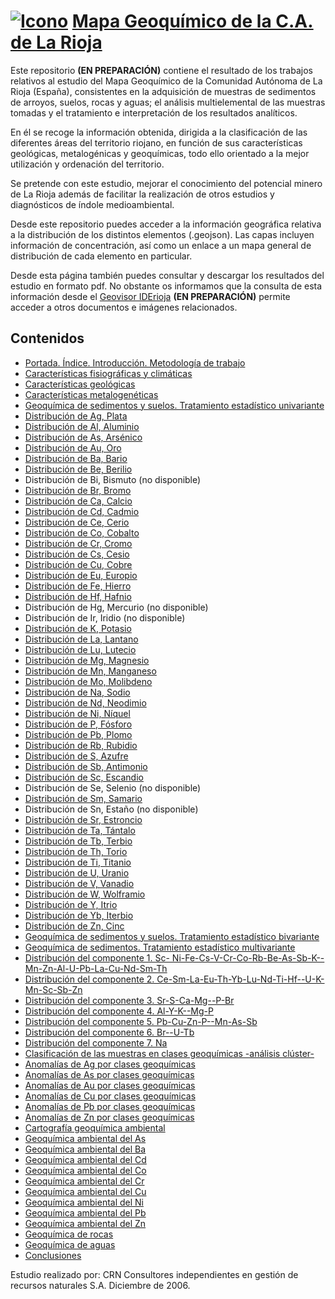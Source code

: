 # [![Icono](http://www.iderioja.larioja.org/imagenes/logo_iderioja_56x70.gif)](http://www.iderioja.org)     [Mapa Geoquímico de la C.A. de La Rioja](https://github.com/iderioja/mapa_geoquimico)

Este repositorio **(EN PREPARACIÓN)** contiene el resultado de los trabajos relativos al estudio del Mapa Geoquímico de la Comunidad Autónoma de La Rioja (España), consistentes en la adquisición de muestras de sedimentos de arroyos, suelos, rocas y aguas; el análisis multielemental de las muestras tomadas y el tratamiento e interpretación de los resultados analíticos.

En él se recoge la información obtenida, dirigida a la clasificación de las diferentes áreas del territorio riojano, en función de sus características geológicas, metalogénicas y geoquímicas, todo ello orientado a la mejor utilización y ordenación del territorio.

Se pretende con este estudio, mejorar el conocimiento del potencial minero de La Rioja además de facilitar la realización de otros estudios y diagnósticos de índole medioambiental.

Desde este repositorio puedes acceder a la información geográfica relativa a la distribución de los distintos elementos (.geojson). Las capas incluyen información de concentración, así como un enlace a un mapa general de distribución de cada elemento en particular.

Desde esta página también puedes consultar y descargar los resultados del estudio en formato pdf. No obstante os informamos que la  consulta de esta información desde el [Geovisor IDErioja](http://www.iderioja.larioja.org/geovisor) **(EN PREPARACIÓN)** permite acceder a otros documentos e imágenes relacionados.

## Contenidos

- [Portada. Índice. Introducción. Metodología de trabajo](http://www.larioja.org/npRioja/components/ged/tools/dlg/dlg_opendocument.jsp?Download=false&IdDoc=458862&IdGed=25264)
- [Características fisiográficas y climáticas](http://www.larioja.org/npRioja/components/ged/tools/dlg/dlg_opendocument.jsp?Download=false&IdDoc=458863&IdGed=25264)
- [Características geológicas](http://www.larioja.org/npRioja/components/ged/tools/dlg/dlg_opendocument.jsp?Download=false&IdDoc=458894&IdGed=25264)
- [Características metalogenéticas](http://www.larioja.org/npRioja/components/ged/tools/dlg/dlg_opendocument.jsp?Download=false&IdDoc=458895&IdGed=25264)
- [Geoquímica de sedimentos y suelos. Tratamiento estadístico univariante](http://www.larioja.org/npRioja/components/ged/tools/dlg/dlg_opendocument.jsp?Download=false&IdDoc=458896&IdGed=25264)
 - [Distribución de Ag, Plata](http://www.larioja.org/npRioja/components/ged/tools/dlg/dlg_opendocument.jsp?Download=false&IdDoc=458897&IdGed=25264)
 - [Distribución de Al, Aluminio](http://www.larioja.org/npRioja/components/ged/tools/dlg/dlg_opendocument.jsp?Download=false&IdDoc=458898&IdGed=25264)
 - [Distribución de As, Arsénico](http://www.larioja.org/npRioja/components/ged/tools/dlg/dlg_opendocument.jsp?Download=false&IdDoc=458899&IdGed=25264)
 - [Distribución de Au, Oro](http://www.larioja.org/npRioja/components/ged/tools/dlg/dlg_opendocument.jsp?Download=false&IdDoc=458900&IdGed=25264)
 - [Distribución de Ba, Bario](http://www.larioja.org/npRioja/components/ged/tools/dlg/dlg_opendocument.jsp?Download=false&IdDoc=458901&IdGed=25264)
 - [Distribución de Be, Berilio](http://www.larioja.org/npRioja/components/ged/tools/dlg/dlg_opendocument.jsp?Download=false&IdDoc=458902&IdGed=25264)
 - Distribución de Bi, Bismuto (no disponible)
 - [Distribución de Br, Bromo](http://www.larioja.org/npRioja/components/ged/tools/dlg/dlg_opendocument.jsp?Download=false&IdDoc=458903&IdGed=25264)
 - [Distribución de Ca, Calcio](http://www.larioja.org/npRioja/components/ged/tools/dlg/dlg_opendocument.jsp?Download=false&IdDoc=458904&IdGed=25264)
 - [Distribución de Cd, Cadmio](http://www.larioja.org/npRioja/components/ged/tools/dlg/dlg_opendocument.jsp?Download=false&IdDoc=458905&IdGed=25264)
 - [Distribución de Ce, Cerio](http://www.larioja.org/npRioja/components/ged/tools/dlg/dlg_opendocument.jsp?Download=false&IdDoc=458906&IdGed=25264)
 - [Distribución de Co, Cobalto](http://www.larioja.org/npRioja/components/ged/tools/dlg/dlg_opendocument.jsp?Download=false&IdDoc=458907&IdGed=25264)
 - [Distribución de Cr, Cromo](http://www.larioja.org/npRioja/components/ged/tools/dlg/dlg_opendocument.jsp?Download=false&IdDoc=458908&IdGed=25264)
 - [Distribución de Cs, Cesio](http://www.larioja.org/npRioja/components/ged/tools/dlg/dlg_opendocument.jsp?Download=false&IdDoc=458917&IdGed=25264)
 - [Distribución de Cu, Cobre](http://www.larioja.org/npRioja/components/ged/tools/dlg/dlg_opendocument.jsp?Download=false&IdDoc=458918&IdGed=25264)
 - [Distribución de Eu, Europio](http://www.larioja.org/npRioja/components/ged/tools/dlg/dlg_opendocument.jsp?Download=false&IdDoc=458919&IdGed=25264)
 - [Distribución de Fe, Hierro](http://www.larioja.org/npRioja/components/ged/tools/dlg/dlg_opendocument.jsp?Download=false&IdDoc=458920&IdGed=25264)
 - [Distribución de Hf, Hafnio](http://www.larioja.org/npRioja/components/ged/tools/dlg/dlg_opendocument.jsp?Download=false&IdDoc=458921&IdGed=25264)
 - Distribución de Hg, Mercurio (no disponible)
 - Distribución de Ir, Iridio (no disponible)
 - [Distribución de K, Potasio](http://www.larioja.org/npRioja/components/ged/tools/dlg/dlg_opendocument.jsp?Download=false&IdDoc=458922&IdGed=25264)
 - [Distribución de La, Lantano](http://www.larioja.org/npRioja/components/ged/tools/dlg/dlg_opendocument.jsp?Download=false&IdDoc=458923&IdGed=25264)
 - [Distribución de Lu, Lutecio](http://www.larioja.org/npRioja/components/ged/tools/dlg/dlg_opendocument.jsp?Download=false&IdDoc=458924&IdGed=25264)
 - [Distribución de Mg, Magnesio](http://www.larioja.org/npRioja/components/ged/tools/dlg/dlg_opendocument.jsp?Download=false&IdDoc=458925&IdGed=25264)
 - [Distribución de Mn, Manganeso](http://www.larioja.org/npRioja/components/ged/tools/dlg/dlg_opendocument.jsp?Download=false&IdDoc=458926&IdGed=25264)
 - [Distribución de Mo, Molibdeno](http://www.larioja.org/npRioja/components/ged/tools/dlg/dlg_opendocument.jsp?Download=false&IdDoc=458927&IdGed=25264)
 - [Distribución de Na, Sodio](http://www.larioja.org/npRioja/components/ged/tools/dlg/dlg_opendocument.jsp?Download=false&IdDoc=458928&IdGed=25264)
 - [Distribución de Nd, Neodimio](http://www.larioja.org/npRioja/components/ged/tools/dlg/dlg_opendocument.jsp?Download=false&IdDoc=458929&IdGed=25264)
 - [Distribución de Ni, Níquel](http://www.larioja.org/npRioja/components/ged/tools/dlg/dlg_opendocument.jsp?Download=false&IdDoc=458930&IdGed=25264)
 - [Distribución de P, Fósforo](http://www.larioja.org/npRioja/components/ged/tools/dlg/dlg_opendocument.jsp?Download=false&IdDoc=458931&IdGed=25264)
 - [Distribución de Pb, Plomo](http://www.larioja.org/npRioja/components/ged/tools/dlg/dlg_opendocument.jsp?Download=false&IdDoc=458932&IdGed=25264)
 - [Distribución de Rb, Rubidio](http://www.larioja.org/npRioja/components/ged/tools/dlg/dlg_opendocument.jsp?Download=false&IdDoc=458933&IdGed=25264)
 - [Distribución de S, Azufre](http://www.larioja.org/npRioja/components/ged/tools/dlg/dlg_opendocument.jsp?Download=false&IdDoc=458934&IdGed=25264)
 - [Distribución de Sb, Antimonio](http://www.larioja.org/npRioja/components/ged/tools/dlg/dlg_opendocument.jsp?Download=false&IdDoc=458935&IdGed=25264)
 - [Distribución de Sc, Escandio](http://www.larioja.org/npRioja/components/ged/tools/dlg/dlg_opendocument.jsp?Download=false&IdDoc=458936&IdGed=25264)
 - Distribución de Se, Selenio (no disponible)
 - [Distribución de Sm, Samario](http://www.larioja.org/npRioja/components/ged/tools/dlg/dlg_opendocument.jsp?Download=false&IdDoc=458937&IdGed=25264)
 - Distribución de Sn, Estaño (no disponible)
 - [Distribución de Sr, Estroncio](http://www.larioja.org/npRioja/components/ged/tools/dlg/dlg_opendocument.jsp?Download=false&IdDoc=458938&IdGed=25264)
 - [Distribución de Ta, Tántalo](http://www.larioja.org/npRioja/components/ged/tools/dlg/dlg_opendocument.jsp?Download=false&IdDoc=458939&IdGed=25264)
 - [Distribución de Tb, Terbio](http://www.larioja.org/npRioja/components/ged/tools/dlg/dlg_opendocument.jsp?Download=false&IdDoc=458940&IdGed=25264)
 - [Distribución de Th, Torio](http://www.larioja.org/npRioja/components/ged/tools/dlg/dlg_opendocument.jsp?Download=false&IdDoc=458941&IdGed=25264)
 - [Distribución de Ti, Titanio](http://www.larioja.org/npRioja/components/ged/tools/dlg/dlg_opendocument.jsp?Download=false&IdDoc=458942&IdGed=25264)
 - [Distribución de U, Uranio](http://www.larioja.org/npRioja/components/ged/tools/dlg/dlg_opendocument.jsp?Download=false&IdDoc=458943&IdGed=25264)
 - [Distribución de V, Vanadio](http://www.larioja.org/npRioja/components/ged/tools/dlg/dlg_opendocument.jsp?Download=false&IdDoc=458944&IdGed=25264)
 - [Distribución de W, Wolframio](http://www.larioja.org/npRioja/components/ged/tools/dlg/dlg_opendocument.jsp?Download=false&IdDoc=458945&IdGed=25264)
 - [Distribución de Y, Itrio](http://www.larioja.org/npRioja/components/ged/tools/dlg/dlg_opendocument.jsp?Download=false&IdDoc=458946&IdGed=25264)
 - [Distribución de Yb, Iterbio](http://www.larioja.org/npRioja/components/ged/tools/dlg/dlg_opendocument.jsp?Download=false&IdDoc=458947&IdGed=25264)
 - [Distribución de Zn, Cinc](http://www.larioja.org/npRioja/components/ged/tools/dlg/dlg_opendocument.jsp?Download=false&IdDoc=458948&IdGed=25264)
- [Geoquímica de sedimentos y suelos. Tratamiento estadístico bivariante](http://www.larioja.org/npRioja/components/ged/tools/dlg/dlg_opendocument.jsp?Download=false&IdDoc=458949&IdGed=25264)
- [Geoquímica de sedimentos. Tratamiento estadístico multivariante](http://www.larioja.org/npRioja/components/ged/tools/dlg/dlg_opendocument.jsp?Download=false&IdDoc=458950&IdGed=25264)
 - [Distribución del componente 1. Sc- Ni-Fe-Cs-V-Cr-Co-Rb-Be-As-Sb-K--Mn-Zn-Al-U-Pb-La-Cu-Nd-Sm-Th](http://www.larioja.org/npRioja/components/ged/tools/dlg/dlg_opendocument.jsp?Download=false&IdDoc=458951&IdGed=25264)
 - [Distribución del componente 2. Ce-Sm-La-Eu-Th-Yb-Lu-Nd-Ti-Hf--U-K-Mn-Sc-Sb-Zn](http://www.larioja.org/npRioja/components/ged/tools/dlg/dlg_opendocument.jsp?Download=false&IdDoc=458952&IdGed=25264)
 - [Distribución del componente 3. Sr-S-Ca-Mg--P-Br](http://www.larioja.org/npRioja/components/ged/tools/dlg/dlg_opendocument.jsp?Download=false&IdDoc=458953&IdGed=25264)
 - [Distribución del componente 4. Al-Y-K--Mg-P](http://www.larioja.org/npRioja/components/ged/tools/dlg/dlg_opendocument.jsp?Download=false&IdDoc=458954&IdGed=25264)
 - [Distribución del componente 5. Pb-Cu-Zn-P--Mn-As-Sb](http://www.larioja.org/npRioja/components/ged/tools/dlg/dlg_opendocument.jsp?Download=false&IdDoc=458955&IdGed=25264)
 - [Distribución del componente 6. Br--U-Tb](http://www.larioja.org/npRioja/components/ged/tools/dlg/dlg_opendocument.jsp?Download=false&IdDoc=458956&IdGed=25264)
 - [Distribución del componente 7. Na](http://www.larioja.org/npRioja/components/ged/tools/dlg/dlg_opendocument.jsp?Download=false&IdDoc=458957&IdGed=25264)
- [Clasificación de las muestras en clases geoquímicas -análisis clúster-](http://www.larioja.org/npRioja/components/ged/tools/dlg/dlg_opendocument.jsp?Download=false&IdDoc=458958&IdGed=25264)
 - [Anomalías de Ag por clases geoquímicas](http://www.larioja.org/npRioja/components/ged/tools/dlg/dlg_opendocument.jsp?Download=false&IdDoc=458959&IdGed=25264)
 - [Anomalías de As por clases geoquímicas](http://www.larioja.org/npRioja/components/ged/tools/dlg/dlg_opendocument.jsp?Download=false&IdDoc=458960&IdGed=25264)
 - [Anomalías de Au por clases geoquímicas](http://www.larioja.org/npRioja/components/ged/tools/dlg/dlg_opendocument.jsp?Download=false&IdDoc=458961&IdGed=25264)
 - [Anomalías de Cu por clases geoquímicas](http://www.larioja.org/npRioja/components/ged/tools/dlg/dlg_opendocument.jsp?Download=false&IdDoc=458962&IdGed=25264)
 - [Anomalías de Pb por clases geoquímicas](http://www.larioja.org/npRioja/components/ged/tools/dlg/dlg_opendocument.jsp?Download=false&IdDoc=458963&IdGed=25264)
 - [Anomalías de Zn por clases geoquímicas](http://www.larioja.org/npRioja/components/ged/tools/dlg/dlg_opendocument.jsp?Download=false&IdDoc=458964&IdGed=25264)
- [Cartografía geoquímica ambiental](http://www.larioja.org/npRioja/components/ged/tools/dlg/dlg_opendocument.jsp?Download=false&IdDoc=458965&IdGed=25264)
 - [Geoquímica ambiental del As](http://www.larioja.org/npRioja/components/ged/tools/dlg/dlg_opendocument.jsp?Download=false&IdDoc=458966&IdGed=25264)
 - [Geoquímica ambiental del Ba](http://www.larioja.org/npRioja/components/ged/tools/dlg/dlg_opendocument.jsp?Download=false&IdDoc=458967&IdGed=25264)
 - [Geoquímica ambiental del Cd](http://www.larioja.org/npRioja/components/ged/tools/dlg/dlg_opendocument.jsp?Download=false&IdDoc=458968&IdGed=25264)
 - [Geoquímica ambiental del Co](http://www.larioja.org/npRioja/components/ged/tools/dlg/dlg_opendocument.jsp?Download=false&IdDoc=458969&IdGed=25264)
 - [Geoquímica ambiental del Cr](http://www.larioja.org/npRioja/components/ged/tools/dlg/dlg_opendocument.jsp?Download=false&IdDoc=458970&IdGed=25264)
 - [Geoquímica ambiental del Cu](http://www.larioja.org/npRioja/components/ged/tools/dlg/dlg_opendocument.jsp?Download=false&IdDoc=458971&IdGed=25264)
 - [Geoquímica ambiental del Ni](http://www.larioja.org/npRioja/components/ged/tools/dlg/dlg_opendocument.jsp?Download=false&IdDoc=458972&IdGed=25264)
 - [Geoquímica ambiental del Pb](http://www.larioja.org/npRioja/components/ged/tools/dlg/dlg_opendocument.jsp?Download=false&IdDoc=458973&IdGed=25264)
 - [Geoquímica ambiental del Zn](http://www.larioja.org/npRioja/components/ged/tools/dlg/dlg_opendocument.jsp?Download=false&IdDoc=458974&IdGed=25264)
- [Geoquímica de rocas](http://www.larioja.org/npRioja/components/ged/tools/dlg/dlg_opendocument.jsp?Download=false&IdDoc=458975&IdGed=25264)
- [Geoquímica de aguas](http://www.larioja.org/npRioja/components/ged/tools/dlg/dlg_opendocument.jsp?Download=false&IdDoc=458976&IdGed=25264)
- [Conclusiones](http://www.larioja.org/npRioja/components/ged/tools/dlg/dlg_opendocument.jsp?Download=false&IdDoc=458977&IdGed=25264)


Estudio realizado por: CRN Consultores independientes en gestión de recursos naturales S.A. Diciembre de 2006.
